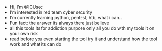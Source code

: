 - Hi, I’m @ICUsec
- I’m interested in red team cyber security
- I’m currently learning python, pentest, htb, what i can...
- Fun fact: the answer its always there just believe
- all this tools its for addiction purpose only all you do with my tools it on your own risk
- read before you even starting the tool try it and understand how the tool work and what its can do

